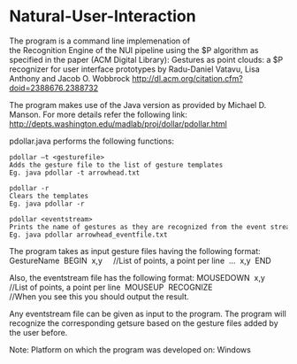 # Natural-User-Interaction

The program is a command line implemenation of the Recognition Engine of the NUI pipeline using the $P algorithm as specified in the paper (ACM Digital Library):
Gestures as point clouds: a $P recognizer for user interface prototypes by 	Radu-Daniel Vatavu, Lisa Anthony and Jacob O. Wobbrock
http://dl.acm.org/citation.cfm?doid=2388676.2388732

The program makes use of the Java version as provided by Michael D. Manson. For more details refer the following link:    
http://depts.washington.edu/madlab/proj/dollar/pdollar.html

pdollar.java performs the following functions:

    pdollar –t <gesturefile> 
    Adds the gesture file to the list of gesture templates 
    Eg. java pdollar -t arrowhead.txt

    pdollar ‐r 
    Clears the templates
    Eg. java pdollar -r
    
    pdollar <eventstream> 
    Prints the name of gestures as they are recognized from the event stream.
    Eg. java pdollar arrowhead_eventfile.txt

The program takes as input gesture files having the following format:
    GestureName 
    BEGIN 
    x,y     //List of points, a point per line 
    … 
    x,y 
    END 
    
Also, the eventstream file has the following format:
    MOUSEDOWN 
    x,y     //List of points, a point per line 
    MOUSEUP 
    RECOGNIZE   //When you see this you should output the result.
    
Any eventstream file can be given as input to the program. The program will recognize the corresponding getsure based on the gesture files added by the user before.

Note: 
Platform on which the program was developed on: Windows
